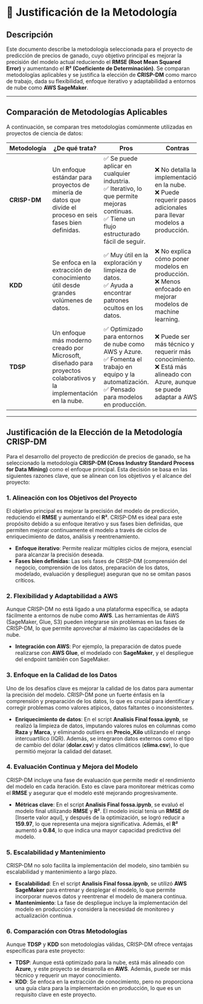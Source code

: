 # 📜 Justificación de la Metodología

## Descripción
Este documento describe la metodología seleccionada para el proyecto de predicción de precios de ganado, cuyo objetivo principal es mejorar la precisión del modelo actual reduciendo el **RMSE (Root Mean Squared Error)** y aumentando el **R² (Coeficiente de Determinación)**. Se comparan metodologías aplicables y se justifica la elección de **CRISP-DM** como marco de trabajo, dada su flexibilidad, enfoque iterativo y adaptabilidad a entornos de nube como **AWS SageMaker**.

---

## Comparación de Metodologías Aplicables
A continuación, se comparan tres metodologías comúnmente utilizadas en proyectos de ciencia de datos:

| **Metodología** | **¿De qué trata?**                                                                 | **Pros**                                                                 | **Contras**                                                                 |
|-----------------|------------------------------------------------------------------------------------|--------------------------------------------------------------------------|-----------------------------------------------------------------------------|
| **CRISP-DM**    | Un enfoque estándar para proyectos de minería de datos que divide el proceso en seis fases bien definidas. | ✅ Se puede aplicar en cualquier industria.<br>✅ Iterativo, lo que permite mejoras continuas.<br>✅ Tiene un flujo estructurado fácil de seguir. | ❌ No detalla la implementación en la nube.<br>❌ Puede requerir pasos adicionales para llevar modelos a producción. |
| **KDD**         | Se enfoca en la extracción de conocimiento útil desde grandes volúmenes de datos.   | ✅ Muy útil en la exploración y limpieza de datos.<br>✅ Ayuda a encontrar patrones ocultos en los datos. | ❌ No explica cómo poner modelos en producción.<br>❌ Menos enfocado en mejorar modelos de machine learning. |
| **TDSP**        | Un enfoque más moderno creado por Microsoft, diseñado para proyectos colaborativos y la implementación en la nube. | ✅ Optimizado para entornos de nube como AWS y Azure.<br>✅ Fomenta el trabajo en equipo y la automatización.<br>✅ Pensado para modelos en producción. | ❌ Puede ser más técnico y requerir más conocimiento.<br>❌ Está más alineado con Azure, aunque se puede adaptar a AWS. |

---

## Justificación de la Elección de la Metodología CRISP-DM
Para el desarrollo del proyecto de predicción de precios de ganado, se ha seleccionado la metodología **CRISP-DM (Cross Industry Standard Process for Data Mining)** como el enfoque principal. Esta decisión se basa en las siguientes razones clave, que se alinean con los objetivos y el alcance del proyecto:

### 1. **Alineación con los Objetivos del Proyecto**
El objetivo principal es mejorar la precisión del modelo de predicción, reduciendo el **RMSE** y aumentando el **R²**. CRISP-DM es ideal para este propósito debido a su enfoque iterativo y sus fases bien definidas, que permiten mejorar continuamente el modelo a través de ciclos de enriquecimiento de datos, análisis y reentrenamiento.

- **Enfoque iterativo**: Permite realizar múltiples ciclos de mejora, esencial para alcanzar la precisión deseada.
- **Fases bien definidas**: Las seis fases de CRISP-DM (comprensión del negocio, comprensión de los datos, preparación de los datos, modelado, evaluación y despliegue) aseguran que no se omitan pasos críticos.

### 2. **Flexibilidad y Adaptabilidad a AWS**
Aunque CRISP-DM no está ligado a una plataforma específica, se adapta fácilmente a entornos de nube como **AWS**. Las herramientas de AWS (SageMaker, Glue, S3) pueden integrarse sin problemas en las fases de CRISP-DM, lo que permite aprovechar al máximo las capacidades de la nube.

- **Integración con AWS**: Por ejemplo, la preparación de datos puede realizarse con **AWS Glue**, el modelado con **SageMaker**, y el despliegue del endpoint también con SageMaker.

### 3. **Enfoque en la Calidad de los Datos**
Uno de los desafíos clave es mejorar la calidad de los datos para aumentar la precisión del modelo. CRISP-DM pone un fuerte énfasis en la comprensión y preparación de los datos, lo que es crucial para identificar y corregir problemas como valores atípicos, datos faltantes o inconsistentes.

- **Enriquecimiento de datos**: En el script **Analisis Final fossa.ipynb**, se realizó la limpieza de datos, imputando valores nulos en columnas como **Raza** y **Marca**, y eliminando outliers en **Precio_Kilo** utilizando el rango intercuartílico (IQR). Además, se integraron datos externos como el tipo de cambio del dólar (**dolar.csv**) y datos climáticos (**clima.csv**), lo que permitió mejorar la calidad del dataset.

### 4. **Evaluación Continua y Mejora del Modelo**
CRISP-DM incluye una fase de evaluación que permite medir el rendimiento del modelo en cada iteración. Esto es clave para monitorear métricas como el **RMSE** y asegurar que el modelo esté mejorando progresivamente.

- **Métricas clave**: En el script **Analisis Final fossa.ipynb**, se evaluó el modelo final utilizando **RMSE** y **R²**. El modelo inicial tenía un **RMSE** de [Inserte valor aquí], y después de la optimización, se logró reducir a **159.97**, lo que representa una mejora significativa. Además, el **R²** aumentó a **0.84**, lo que indica una mayor capacidad predictiva del modelo.

### 5. **Escalabilidad y Mantenimiento**
CRISP-DM no solo facilita la implementación del modelo, sino también su escalabilidad y mantenimiento a largo plazo.

- **Escalabilidad**: En el script **Analisis Final fossa.ipynb**, se utilizó **AWS SageMaker** para entrenar y desplegar el modelo, lo que permite incorporar nuevos datos y reentrenar el modelo de manera continua.
- **Mantenimiento**: La fase de despliegue incluye la implementación del modelo en producción y considera la necesidad de monitoreo y actualización continua.

### 6. **Comparación con Otras Metodologías**
Aunque **TDSP** y **KDD** son metodologías válidas, CRISP-DM ofrece ventajas específicas para este proyecto:

- **TDSP**: Aunque está optimizado para la nube, está más alineado con **Azure**, y este proyecto se desarrolla en **AWS**. Además, puede ser más técnico y requerir un mayor conocimiento.
- **KDD**: Se enfoca en la extracción de conocimiento, pero no proporciona una guía clara para la implementación en producción, lo que es un requisito clave en este proyecto.

